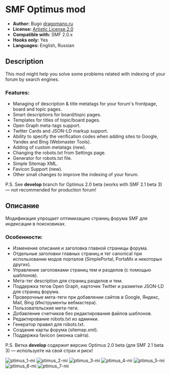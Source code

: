 # SMF Optimus mod
* **Author:** Bugo [dragomano.ru](https://dragomano.ru)
* **License:** [Artistic License 2.0](https://opensource.org/licenses/artistic-license-2.0)
* **Compatible with:** SMF 2.0.x
* **Hooks only:** Yes
* **Languages:** English, Russian

## Description
This mod might help you solve some problems related with indexing of your forum by search engines.

### Features:
* Managing of description & title metatags for your forum's frontpage, board and topic pages.
* Smart descriptions for board/topic pages.
* Templates for titles of topic/board pages.
* Open Graph meta-tags support.
* Twitter Cards and JSON-LD markup support.
* Ability to specify the verification codes when adding sites to Google, Yandex and Bing (Webmaster Tools).
* Adding of custom metatags (new).
* Changing the robots.txt from Settings page.
* Generator for robots.txt file.
* Simple Sitemap XML.
* Favicon Support (new).
* Other small changes to improve the indexing of your forum.

P.S. See **develop** branch for Optimus 2.0 beta (works with SMF 2.1 beta 3) — not recommended for production forum!

## Описание
Модификация упрощает оптимизацию страниц форума SMF для индексации в поисковиках.

### Особенности:
* Изменение описания и заголовка главной страницы форума.
* Отдельные заголовки главных страниц и тег canonical при использовании модов порталов (SimplePortal, PortaMx и некоторых других).
* Управление заголовками страниц тем и разделов (с помощью шаблонов).
* Мета-тег description для страниц разделов и тем.
* Поддержка тегов Open Graph, карточек Twitter и разметки JSON-LD для страниц форума.
* Проверочные мета-теги при добавлении сайтов в Google, Яндекс, Mail, Bing (Инструменты вебмастера).
* Пользовательские мета-теги.
* Добавление счетчиков без редактирования файлов шаблонов.
* Редактирование robots.txt из админки.
* Генератор правил для robots.txt.
* Создание карты форума (sitemap.xml).
* Поддержка favicon (иконка сайта).

P.S. Ветка **develop** содержит версию Optimus 2.0 beta (для SMF 2.1 beta 3) — используете на свой страх и риск!

![ptimus_1-mi](D:\HAWK\Documents\GitHub\Optimus\optimus_1-min.png)
![ptimus_2-mi](D:\HAWK\Documents\GitHub\Optimus\optimus_2-min.png)
![ptimus_3-mi](D:\HAWK\Documents\GitHub\Optimus\optimus_3-min.png)
![ptimus_4-mi](D:\HAWK\Documents\GitHub\Optimus\optimus_4-min.png)
![ptimus_5-mi](D:\HAWK\Documents\GitHub\Optimus\optimus_5-min.png)
![ptimus_6-mi](D:\HAWK\Documents\GitHub\Optimus\optimus_6-min.png)
![ptimus_7-mi](D:\HAWK\Documents\GitHub\Optimus\optimus_7-min.png)